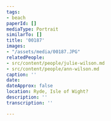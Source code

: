 ```yaml
---
tags:
- beach
paperId: []
mediaType: Portrait
similarTo: []
title: '00187'
images:
- "/assets/media/00187.JPG"
relatedPeople:
- src/content/people/julie-wilson.md
- src/content/people/ann-wilson.md
caption: ''
date: 
dateApprox: false
location: Ryde, Isle of Wight?
description: ''
transcription: ''

---
```

